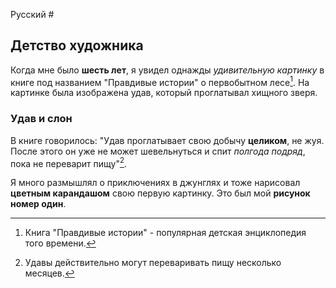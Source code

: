 Русский #

## Детство художника

Когда мне было **шесть лет**, я увидел однажды *удивительную картинку* в книге под названием "Правдивые истории" о первобытном лесе[^1]. На картинке была изображена удав, который проглатывал хищного зверя.

### Удав и слон

В книге говорилось: "Удав проглатывает свою добычу **целиком**, не жуя. После этого он уже не может шевельнуться и спит *полгода подряд*, пока не переварит пищу"[^2].

Я много размышлял о приключениях в джунглях и тоже нарисовал **цветным карандашом** свою первую картинку. Это был мой **рисунок номер один**.

[^1]: Книга "Правдивые истории" - популярная детская энциклопедия того времени.
[^2]: Удавы действительно могут переваривать пищу несколько месяцев.
